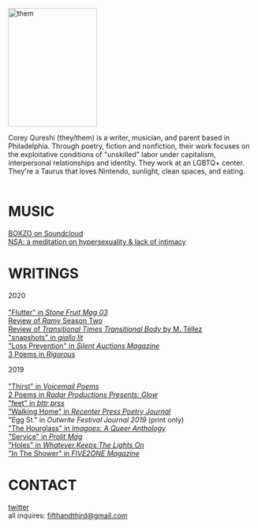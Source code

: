 <html>
<head>

</head>
<body>
<img src="https://www.broadstreetreview.com/images/uploads/authors/Corey_Qureshi.jpg" alt="them" height="240" width="180"><br/>

Corey Qureshi (they/them) is a writer, musician, and parent based in Philadelphia. Through poetry, fiction and nonfiction, their work focuses on the exploitative conditions of "unskilled" labor under capitalism, interpersonal relationships and identity. They work at an LGBTQ+ center. They're a Taurus that loves Nintendo, sunlight, clean spaces, and eating. <br/><br/>
# MUSIC <br/>
<a href="https://soundcloud.com/qboxzo"> BOXZO on Soundcloud</a><br/>
<a href="https://s-ame-kh.bandcamp.com/releases"> NSA: a meditation on hypersexuality & lack of intimacy </a>
# WRITINGS
2020<br/><br/>
<a href="https://www.etsy.com/listing/818134214/stone-fruit-issue-03?ref=listing_published_alert"> "Flutter" in <i> Stone Fruit Mag 03</i></a><br/>
<a href="https://www.broadstreetreview.com/film-tv/hulu-presents-season-2-of-ramy"> Review of <i>Ramy</i> Season Two </a> <br/>
<a href="https://www.broadstreetreview.com/books/transitional-times-transitional-body-by-m-tellez"> Review of <i> Transitional Times Transitional Body </i> by M. Téllez</a> <br/>
<a href= "https://www.giallolit.com/corey-qureshi"> "snapshots" in <i> giallo lit</i></a><br/>
<a href= "https://www.silentauctionsmagazine.com/fiction"> "Loss Prevention" in <i> Silent Auctions Magazine</i></a><br/>
<a href= "http://www.rigorous-mag.com/v4i1/corey-qureshi.html"> 3 Poems in <i> Rigorous</i> </a> <br/>

2019 <br/><br/>
<a href = "https://voicemailpoems.org/2019/11/20/thirst/"> "Thirst" in <i> Voicemail Poems </i> </a><br/>
<a href = "https://www.radarproductions.org/blog/glow-queer-poetry-feature-corey-qureshi"> 2 Poems in <i> Radar Productions Presents: Glow </i></a><br/>
<a href= "https://www.bttrprss.com/corey-qureshi"> "feet" in <i> bttr prss</i> </a> <br/>
<a href= "http://www.recenterpress.com/issue-two-corey-qureshi.html"> "Walking Home" in <i> Recenter Press Poetry Journal</i> </a> <br/>
"Egg St." in <i> Outwrite Festival Journal 2019</i> (print only) <br/>
<a href= "https://lovepainandpoetrypublishing.com/services/imagoes"> "The Hourglass" in <i> Imagoes: A Queer Anthology</i></a><br/>
<a href="https://www.prolitmag.com/issue-one/qureshi"> "Service" in <i> Prolit Mag</i> </a> <br/>
<a href="https://whateverkeepsthelightson.com/holes"> "Holes" in <i> Whatever Keeps The Lights On </i></a><br/>
<a href="http://five2onemagazine.com/in-the-shower-by-corey-qureshi/"> "In The Shower" in <i> FIVE2ONE Magazine</i></a>                                                             
# CONTACT
<a href="https://twitter.com/q_boxo">twitter</a><br/>
all inquires: fifthandthird@gmail.com
</body>
</html>
